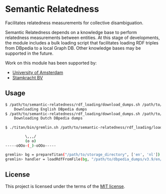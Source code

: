 Semantic Relatedness
====================

Facilitates relatedness measurements for collective disambiguation.

Semantic Relatedness depends on a knowledge base to perform relatedness measurements between entities. At this stage of developments, the module includes a bulk loading script that facilitates loading RDF triples from DBpedia to a local Graph DB. Other knowledge bases may be supported in the future.

Work on this module has been supported by:
- [University of Amsterdam](http://www.illc.uva.nl/)
- [Stamkracht BV](http://www.stamkracht.com/)

Usage
-----

```bash
$ /path/to/semantic-relatedness/rdf_loading/download_dumps.sh /path/to/dbpedia_dumps en
    Downloading English DBpedia dumps
$ /path/to/semantic-relatedness/rdf_loading/download_dumps.sh /path/to/dbpedia_dumps nl
    Downloading Dutch DBpedia dumps
    
$ ./titan/bin/gremlin.sh /path/to/semantic-relatedness/rdf_loading/load_triples.groovy

         \,,,/
         (o o)
-----oOOo-(_)-oOOo-----

gremlin> bg = prepareTitan("/path/to/storage_directory", ['en', 'nl'])
gremlin> handler = loadRdfFromFile(bg, "/path/to/dbpedia_dumps/v3.9/en/skos_categories_en.nt.bz2")
```

License
-------

This project is licensed under the terms of the [MIT license](http://opensource.org/licenses/MIT).

